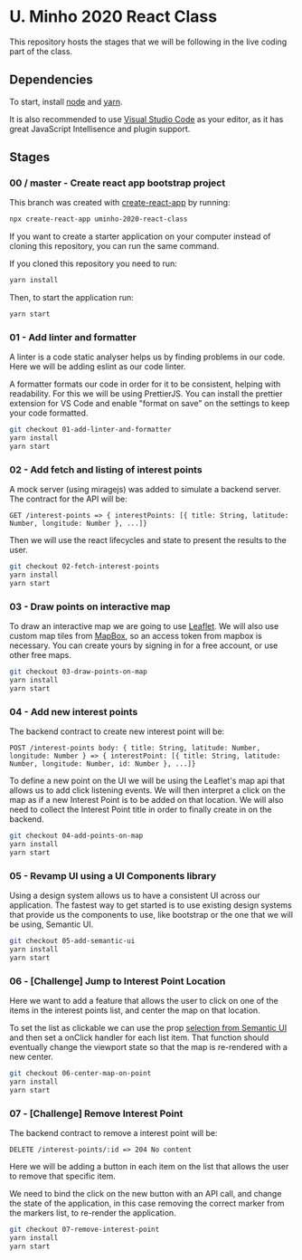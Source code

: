 # U. Minho 2020 React Class

This repository hosts the stages that we will be following in the live coding part of the class.

## Dependencies

To start, install [node](https://nodejs.org/en/) and [yarn](https://classic.yarnpkg.com/en/docs/install).

It is also recommended to use [Visual Studio Code](https://code.visualstudio.com/) as your editor, as it has great JavaScript Intellisence and plugin support.

## Stages

### 00 / master - Create react app bootstrap project

This branch was created with [create-react-app](https://reactjs.org/docs/create-a-new-react-app.html) by running:

```bash
npx create-react-app uminho-2020-react-class
```
If you want to create a starter application on your computer instead of cloning this repository, you can run the same command.

If you cloned this repository you need to run:

```bash
yarn install
```

Then, to start the application run:

```bash
yarn start
```

### 01 - Add linter and formatter

A linter is a code static analyser helps us by finding problems in our code. Here we will be adding eslint as our code linter.

A formatter formats our code in order for it to be consistent, helping with readability. For this we will be using PrettierJS. You can install the prettier extension for VS Code and enable "format on save" on the settings to keep your code formatted.

```bash
git checkout 01-add-linter-and-formatter
yarn install
yarn start
```

### 02 - Add fetch and listing of interest points

A mock server (using miragejs) was added to simulate a backend server.
The contract for the API will be:

```
GET /interest-points => { interestPoints: [{ title: String, latitude: Number, longitude: Number }, ...]}
```

Then we will use the react lifecycles and state to present the results to the user.

```bash
git checkout 02-fetch-interest-points
yarn install
yarn start
```

### 03 - Draw points on interactive map

To draw an interactive map we are going to use [Leaflet](https://leafletjs.com/).
We will also use custom map tiles from [MapBox](https://www.mapbox.com/), so an access token from mapbox is necessary.
You can create yours by signing in for a free account, or use other free maps.


```bash
git checkout 03-draw-points-on-map
yarn install
yarn start
```

### 04 - Add new interest points

The backend contract to create new interest point will be:
```
POST /interest-points body: { title: String, latitude: Number, longitude: Number } => { interestPoint: [{ title: String, latitude: Number, longitude: Number, id: Number }, ...]}
```

To define a new point on the UI we will be using the Leaflet's map api that allows us to add click listening events.
We will then interpret a click on the map as if a new Interest Point is to be added on that location.
We will also need to collect the Interest Point title in order to finally create in on the backend.

```bash
git checkout 04-add-points-on-map
yarn install
yarn start
```

### 05 - Revamp UI using a UI Components library

Using a design system allows us to have a consistent UI across our application.
The fastest way to get started is to use existing design systems that provide us the components to use, like bootstrap or the one that we will be using, Semantic UI.

```bash
git checkout 05-add-semantic-ui
yarn install
yarn start
```

### 06 - [Challenge] Jump to Interest Point Location

Here we want to add a feature that allows the user to click on one of the items in the interest points list, and center the map on that location.

To set the list as clickable we can use the prop [selection from Semantic UI](https://react.semantic-ui.com/elements/list/#variations-selection) and then set a onClick handler for each list item.
That function should eventually change the viewport state so that the map is re-rendered with a new center.

```bash
git checkout 06-center-map-on-point
yarn install
yarn start
```

### 07 - [Challenge] Remove Interest Point

The backend contract to remove a interest point will be:
```
DELETE /interest-points/:id => 204 No content
```

Here we will be adding a button in each item on the list that allows the user to remove that specific item.

We need to bind the click on the new button with an API call, and change the state of the application, in this case removing the correct marker from the markers list, to re-render the application.

```bash
git checkout 07-remove-interest-point
yarn install
yarn start
```
